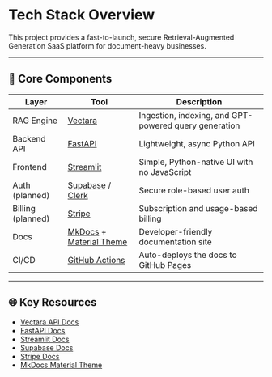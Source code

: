 # Tech Stack Overview

This project provides a fast-to-launch, secure Retrieval-Augmented Generation SaaS platform for document-heavy businesses.

---

## 🔧 Core Components

| Layer | Tool | Description |
|-------|------|-------------|
| RAG Engine | [Vectara](https://www.vectara.com) | Ingestion, indexing, and GPT-powered query generation |
| Backend API | [FastAPI](https://fastapi.tiangolo.com/) | Lightweight, async Python API |
| Frontend | [Streamlit](https://streamlit.io) | Simple, Python-native UI with no JavaScript |
| Auth (planned) | [Supabase](https://supabase.com) / [Clerk](https://clerk.dev) | Secure role-based user auth |
| Billing (planned) | [Stripe](https://stripe.com) | Subscription and usage-based billing |
| Docs | [MkDocs](https://www.mkdocs.org/) + [Material Theme](https://squidfunk.github.io/mkdocs-material/) | Developer-friendly documentation site |
| CI/CD | [GitHub Actions](https://github.com/features/actions) | Auto-deploys the docs to GitHub Pages |

---

## 🌐 Key Resources

- [Vectara API Docs](https://docs.vectara.com/)
- [FastAPI Docs](https://fastapi.tiangolo.com/)
- [Streamlit Docs](https://docs.streamlit.io/)
- [Supabase Docs](https://supabase.com/docs)
- [Stripe Docs](https://stripe.com/docs)
- [MkDocs Material Theme](https://squidfunk.github.io/mkdocs-material/)
